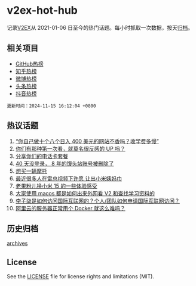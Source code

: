 # v2ex-hot-hub

 记录[V2EX](https://www.v2ex.com/)从 2021-01-06 日至今的热门话题。每小时抓取一次数据，按天[归档](archives)。
 
 ## 相关项目

- [GitHub热榜](https://github.com/snaildev/github-hot-hub)
- [知乎热榜](https://github.com/snaildev/zhihu-hot-hub)
- [微博热榜](https://github.com/snaildev/weibo-hot-hub)
- [头条热榜](https://github.com/snaildev/toutiao-hot-hub)
- [抖音热榜](https://github.com/snaildev/douyin-hot-hub)


 `更新时间：2024-11-15 16:12:04 +0800`

## 热议话题

1. [“你自己做十个八个日入 400 美元的网站不香吗？收学费多慢”](https://www.v2ex.com/t/1089639)
1. [你们有那种第一次看，就莫名很反感的 UP 吗？](https://www.v2ex.com/t/1089720)
1. [分享你们的电话卡套餐](https://www.v2ex.com/t/1089629)
1. [40 天没登录， 8 年的馒头站账号被删除了](https://www.v2ex.com/t/1089566)
1. [想买一辆摩托](https://www.v2ex.com/t/1089716)
1. [最近很多人在雷总视频下许愿 让出小米姨妈巾](https://www.v2ex.com/t/1089718)
1. [老果粉儿换小米 15 的一些体验感受](https://www.v2ex.com/t/1089747)
1. [大家使用 macos 都是如何出来外网看 V2 和查找学习资料的](https://www.v2ex.com/t/1089706)
1. [李子柒是如何访问国际互联网的？个人/团队如何申请国际互联网访问？](https://www.v2ex.com/t/1089765)
1. [阿里云的服务器正常用个 Docker 就这么难吗？](https://www.v2ex.com/t/1089620)

## 历史归档

[archives](archives)

## License

See the [LICENSE](LICENSE) file for license rights and limitations (MIT).
